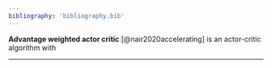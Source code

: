 ```yaml
---
bibliography: 'bibliography.bib'
---
```


**Advantage weighted actor critic** [@nair2020accelerating] is an actor-critic algorithm with 

---